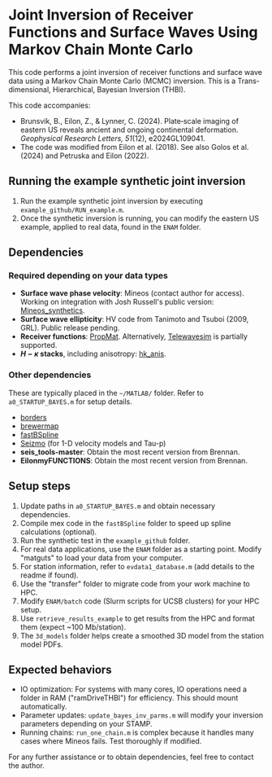 # Joint Inversion of Receiver Functions and Surface Waves Using Markov Chain Monte Carlo

This code performs a joint inversion of receiver functions and surface wave data using a Markov Chain Monte Carlo (MCMC) inversion. This is a Trans-dimensional, Hierarchical, Bayesian Inversion (THBI). 

This code accompanies:
- Brunsvik, B., Eilon, Z., & Lynner, C. (2024). Plate‐scale imaging of eastern US reveals ancient and ongoing continental deformation. *Geophysical Research Letters, 51*(12), e2024GL109041.
- The code was modified from Eilon et al. (2018). See also Golos et al. (2024) and Petruska and Eilon (2022).

## Running the example synthetic joint inversion

1. Run the example synthetic joint inversion by executing `example_github/RUN_example.m`.
2. Once the synthetic inversion is running, you can modify the eastern US example, applied to real data, found in the `ENAM` folder.

## Dependencies

### Required depending on your data types

- **Surface wave phase velocity**: Mineos (contact author for access). Working on integration with Josh Russell's public version: [Mineos_synthetics](https://github.com/jbrussell/MINEOS_synthetics).
- **Surface wave ellipticity**: HV code from Tanimoto and Tsuboi (2009, GRL). Public release pending.
- **Receiver functions**: [PropMat](https://github.com/brennanbrunsvik/PropMat). Alternatively, [Telewavesim](https://github.com/paudetseis/Telewavesim) is partially supported.
- **$H-\kappa$ stacks**, including anisotropy: [hk_anis](https://github.com/brennanbrunsvik/hk_anis).

### Other dependencies

These are typically placed in the `~/MATLAB/` folder. Refer to `a0_STARTUP_BAYES.m` for setup details.

- [borders](https://www.mathworks.com/matlabcentral/fileexchange/50390-borders)
- [brewermap](https://github.com/DrosteEffect/BrewerMap)
- [fastBSpline](https://www.mathworks.com/matlabcentral/fileexchange/32509-fast-b-spline-class)
- [Seizmo](https://github.com/g2e/seizmo) (for 1-D velocity models and Tau-p)
- **seis_tools-master**: Obtain the most recent version from Brennan.
- **EilonmyFUNCTIONS**: Obtain the most recent version from Brennan.

## Setup steps

1. Update paths in `a0_STARTUP_BAYES.m` and obtain necessary dependencies.
1. Compile mex code in the `fastBSpline` folder to speed up spline calculations (optional).
1. Run the synthetic test in the `example_github` folder.
1. For real data applications, use the `ENAM` folder as a starting point. Modify "matguts" to load your data from your computer. 
1. For station information, refer to `evdata1_database.m` (add details to the readme if found).
1. Use the "transfer" folder to migrate code from your work machine to HPC. 
1. Modify `ENAM/batch` code (Slurm scripts for UCSB clusters) for your HPC setup.
1. Use `retrieve_results_example` to get results from the HPC and format them (expect ~100 Mb/station).
1. The `3d_models` folder helps create a smoothed 3D model from the station model PDFs.

## Expected behaviors

- IO optimization: For systems with many cores, IO operations need a folder in RAM ("ramDriveTHBI") for efficiency. This should mount automatically.  
- Parameter updates: `update_bayes_inv_parms.m` will modify your inversion parameters depending on your STAMP. 
- Running chains: `run_one_chain.m` is complex because it handles many cases where Mineos fails. Test thoroughly if modified.

For any further assistance or to obtain dependencies, feel free to contact the author.